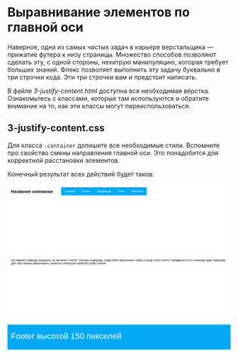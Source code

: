 # Выравнивание элементов по главной оси

Наверное, одна из самых частых задач в карьере верстальщика — прижатие футера к низу страницы. Множество способов позволяют сделать эту, с одной стороны, нехитрую манипуляцию, которая требует больших знаний. Флекс позволяет выполнить эту задачу буквально в три строчки кода. Эти три строчки вам и предстоит написать.

В файле _3-justify-content.html_ доступна вся необходимая вёрстка. Ознакомьтесь с классами, которые там используются и обратите внимание на то, как эти классы могут переиспользоваться.

## 3-justify-content.css

Для класса `.container` допишите все необходимые стили. Вспомните про свойство смены направления главной оси. Это понадобится для корректной расстановки элементов.

Конечный результат всех действий будет таков:

![Результат упражнения](./assets/3.png)
